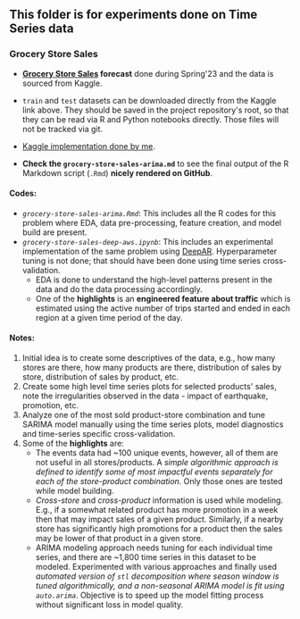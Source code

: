 ## This folder is for experiments done on Time Series data

### Grocery Store Sales

* **[Grocery Store Sales][kaggle] forecast** done during Spring'23 and the data is sourced from Kaggle.  

* `train` and `test` datasets can be downloaded directly from the Kaggle link above. They should be saved in the project repository's root, so that they can be read via R and Python notebooks directly. Those files will not be tracked via git.  

* [Kaggle implementation done by me](https://www.kaggle.com/code/vivekatal/store-sales-forecasting-r-markdown).

* **Check the `grocery-store-sales-arima.md`** to see the final output of the R Markdown script (`.Rmd`) **nicely rendered on GitHub**.

#### Codes:
- *`grocery-store-sales-arima.Rmd`*: This includes all the R codes for this problem where EDA, data pre-processing, feature creation, and model build are present.
- *`grocery-store-sales-deep-aws.ipynb`*: This includes an experimental implementation of the same problem using [DeepAR](https://arxiv.org/pdf/1704.04110.pdf). Hyperparameter tuning is not done; that should have been done using time series cross-validation.  
    - EDA is done to understand the high-level patterns present in the data and do the data processing accordingly.
    - One of the **highlights** is an **engineered feature about traffic** which is estimated using the active number of trips started and ended in each region at a given time period of the day.

#### Notes:
1. Initial idea is to create some descriptives of the data, e.g., how many stores are there, how many products are there, distribution of sales by store, distribution of sales by product, etc.
2. Create some high level time series plots for selected products' sales, note the irregularities observed in the data - impact of earthquake, promotion, etc.
3. Analyze one of the most sold product-store combination and tune SARIMA model manually using the time series plots, model diagnostics and time-series specific cross-validation.
4. Some of the **highlights** are:
    - The events data had ~100 unique events, however, all of them are not useful in all stores/products. A *simple algorithmic approach is defined to identify some of most impactful events separately for each of the store-product combination*. Only those ones are tested while model building.
    - *Cross-store* and *cross-product* information is used while modeling. E.g., if a somewhat related product has more promotion in a week then that may impact sales of a given product. Similarly, if a nearby store has significantly high promotions for a product then the sales may be lower of that product in a given store.
    - ARIMA modeling approach needs tuning for each individual time series, and there are ~1,800 time series in this dataset to be modeled. Experimented with various approaches and finally used *automated version of `stl` decomposition where season window is tuned algorithmically, and a non-seasonal ARIMA model is fit using `auto.arima`*. Objective is to speed up the model fitting process without significant loss in model quality.  


[kaggle]: https://www.kaggle.com/competitions/store-sales-time-series-forecasting
